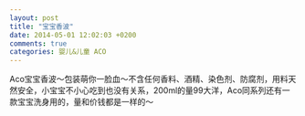 ```yaml
---
layout: post
title: "宝宝香波"
date: 2014-05-01 12:02:03 +0200
comments: true
categories: 婴儿&儿童 ACO
---
```


Aco宝宝香波～包装萌你一脸血～不含任何香料、酒精、染色剂、防腐剂，用料天然安全，小宝宝不小心吃到也没有关系，200ml的量99大洋，Aco同系列还有一款宝宝洗身用的，量和价钱都是一样的～ 
